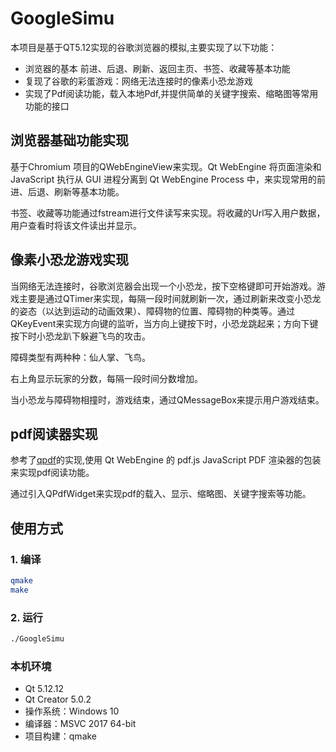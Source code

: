 # GoogleSimu

本项目是基于QT5.12实现的谷歌浏览器的模拟,主要实现了以下功能：

- 浏览器的基本 前进、后退、刷新、返回主页、书签、收藏等基本功能
- 复现了谷歌的彩蛋游戏：网络无法连接时的像素小恐龙游戏
- 实现了Pdf阅读功能，载入本地Pdf,并提供简单的关键字搜索、缩略图等常用功能的接口

## 浏览器基础功能实现

基于Chromium 项目的QWebEngineView来实现。Qt WebEngine 将页面渲染和 JavaScript 执行从 GUI 进程分离到 Qt WebEngine Process 中，来实现常用的前进、后退、刷新等基本功能。

书签、收藏等功能通过fstream进行文件读写来实现。将收藏的Url写入用户数据，用户查看时将该文件读出并显示。

## 像素小恐龙游戏实现

当网络无法连接时，谷歌浏览器会出现一个小恐龙，按下空格键即可开始游戏。游戏主要是通过QTimer来实现，每隔一段时间就刷新一次，通过刷新来改变小恐龙的姿态（以达到运动的动画效果）、障碍物的位置、障碍物的种类等。通过QKeyEvent来实现方向键的监听，当方向上键按下时，小恐龙跳起来；方向下键按下时小恐龙趴下躲避飞鸟的攻击。

障碍类型有两种种：仙人掌、飞鸟。

右上角显示玩家的分数，每隔一段时间分数增加。

当小恐龙与障碍物相撞时，游戏结束，通过QMessageBox来提示用户游戏结束。


## pdf阅读器实现

参考了[qpdf](https://github.com/Archie3d/qpdf)的实现,使用 Qt WebEngine 的 pdf.js JavaScript PDF 渲染器的包装来实现pdf阅读功能。

通过引入QPdfWidget来实现pdf的载入、显示、缩略图、关键字搜索等功能。

## 使用方式

### 1. 编译

```bash
qmake
make
```

### 2. 运行

```bash
./GoogleSimu
```



### 本机环境

- Qt 5.12.12
- Qt Creator 5.0.2
- 操作系统：Windows 10
- 编译器：MSVC 2017 64-bit
- 项目构建：qmake

